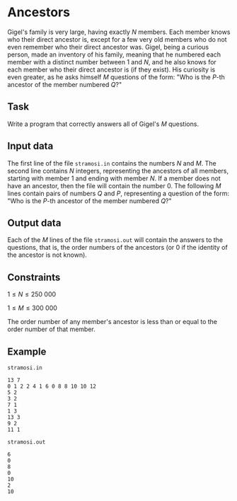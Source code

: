 # Ancestors

Gigel's family is very large, having exactly $N$ members. Each member knows who their direct ancestor is, except for a few very old members who do not even remember who their direct ancestor was. Gigel, being a curious person, made an inventory of his family, meaning that he numbered each member with a distinct number between $1$ and $N$, and he also knows for each member who their direct ancestor is (if they exist). His curiosity is even greater, as he asks himself $M$ questions of the form: "Who is the $P$-th ancestor of the member numbered $Q$?"

## Task

Write a program that correctly answers all of Gigel's $M$ questions.

## Input data

The first line of the file `stramosi.in` contains the numbers $N$ and $M$. The second line contains $N$ integers, representing the ancestors of all members, starting with member $1$ and ending with member $N$. If a member does not have an ancestor, then the file will contain the number $0$. The following $M$ lines contain pairs of numbers $Q$ and $P$, representing a question of the form: "Who is the $P$-th ancestor of the member numbered $Q$?"

## Output data

Each of the $M$ lines of the file `stramosi.out` will contain the answers to the questions, that is, the order numbers of the ancestors (or $0$ if the identity of the ancestor is not known).

## Constraints

$1 \leq N \leq 250\ 000$ 

$1 \leq M \leq 300\ 000$ 

The order number of any member's ancestor is less than or equal to the order number of that member.

## Example

`stramosi.in` 
```
13 7 
0 1 2 2 4 1 6 0 8 8 10 10 12 
5 2 
3 2 
7 1 
1 3 
13 3 
9 2 
11 1 
```

`stramosi.out`
```
6 
0 
8 
0 
10 
2 
10 
```